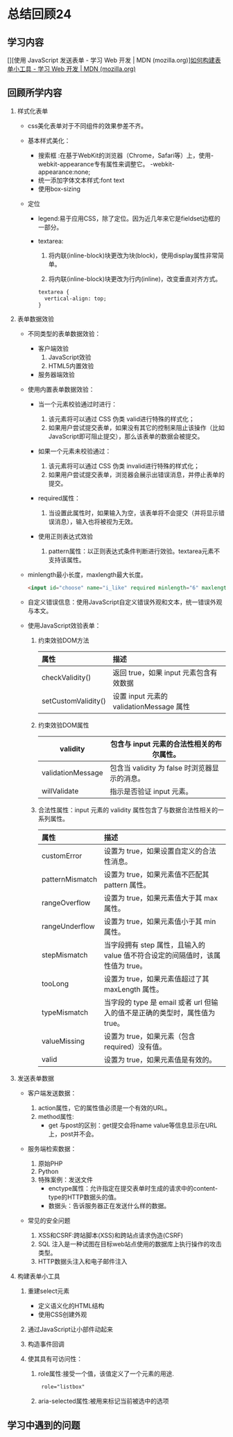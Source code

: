 # 总结回顾24

## 学习内容

[][使用 JavaScript 发送表单 - 学习 Web 开发 | MDN (mozilla.org)][如何构建表单小工具 - 学习 Web 开发 | MDN (mozilla.org)](https://developer.mozilla.org/zh-CN/docs/Learn/Forms/How_to_build_custom_form_controls)

## 回顾所学内容

1. 样式化表单

   * css美化表单对于不同组件的效果参差不齐。
   * 基本样式美化：

     * 搜索框 :在基于WebKit的浏览器（Chrome，Safari等）上，使用-webkit-appearance专有属性来调整它。 -webkit-appearance:none;
     * 统一添加字体文本样式:font text
     * 使用box-sizing

   * 定位

     * legend:易于应用CSS，除了定位。因为近几年来它是fieldset边框的一部分。

     * textarea:

       1.  将内联(inline-block)块更改为块(block)，使用display属性非常简单。

       2.  将内联(inline-block)块更改为行内(inline)，改变垂直对齐方式。

          ```html
          textarea {
            vertical-align: top;
          }
          ```

2. 表单数据效验

   * 不同类型的表单数据效验：

     * 客户端效验
       1. JavaScript效验
       2. HTML5内置效验
     * 服务器端效验

   * 使用内置表单数据效验：

     * 当一个元素校验通过时进行：
       1. 该元素将可以通过 CSS 伪类 valid进行特殊的样式化；
       2. 如果用户尝试提交表单，如果没有其它的控制来阻止该操作（比如JavaScript即可阻止提交），那么该表单的数据会被提交。
     * 如果一个元素未校验通过：
       1. 该元素将可以通过 CSS 伪类 invalid进行特殊的样式化；
       2. 如果用户尝试提交表单，浏览器会展示出错误消息，并停止表单的提交。

     * required属性：
       1. 当设置此属性时，如果输入为空，该表单将不会提交（并将显示错误消息），输入也将被视为无效。
     * 使用正则表达式效验
       1. pattern属性：以正则表达式条件判断进行效验。textarea元素不支持该属性。

   * minlength最小长度，maxlength最大长度。

     ```html
     <input id="choose" name="i_like" required minlength="6" maxlength="6">
     ```

   * 自定义错误信息：使用JavaScript自定义错误外观和文本，统一错误外观与本文。

   * 使用JavaScript效验表单：

     1. 约束效验DOM方法

        | 属性                | 描述                                     |
        | :------------------ | :--------------------------------------- |
        | checkValidity()     | 返回 true，如果 input 元素包含有效数据   |
        | setCustomValidity() | 设置 input 元素的 validationMessage 属性 |

     2. 约束效验DOM属性

        | validity          | 包含与 input 元素的合法性相关的布尔属性。     |
        | ----------------- | --------------------------------------------- |
        | validationMessage | 包含当 validity 为 false 时浏览器显示的消息。 |
        | willValidate      | 指示是否验证 input 元素。                     |

     3. 合法性属性：input 元素的 validity 属性包含了与数据合法性相关的一系列属性。

        | 属性            | 描述                                                         |
        | :-------------- | :----------------------------------------------------------- |
        | customError     | 设置为 true，如果设置自定义的合法性消息。                    |
        | patternMismatch | 设置为 true，如果元素值不匹配其 pattern 属性。               |
        | rangeOverflow   | 设置为 true，如果元素值大于其 max 属性。                     |
        | rangeUnderflow  | 设置为 true，如果元素值小于其 min 属性。                     |
        | stepMismatch    | 当字段拥有 step 属性，且输入的 value 值不符合设定的间隔值时，该属性值为 true。 |
        | tooLong         | 设置为 true，如果元素值超过了其 maxLength 属性。             |
        | typeMismatch    | 当字段的 type 是 email 或者 url 但输入的值不是正确的类型时，属性值为 true。 |
        | valueMissing    | 设置为 true，如果元素（包含 required）没有值。               |
        | valid           | 设置为 true，如果元素值是有效的。                            |

3. 发送表单数据

   * 客户端发送数据：
     1. action属性，它的属性值必须是一个有效的URL。
     2. method属性:
        * get 与post的区别：get提交会将name value等信息显示在URL上，post并不会。
   * 服务端检索数据：

     1. 原始PHP
     2. Python
     3. 特殊案例：发送文件
        * enctype属性：允许指定在提交表单时生成的请求中的content-type的HTTP数据头的值。
        * 数据头：告诉服务器正在发送什么样的数据。
   * 常见的安全问题
     1. XSS和CSRF:跨站脚本(XSS)和跨站点请求伪造(CSRF)
     2. SQL 注入是一种试图在目标web站点使用的数据库上执行操作的攻击类型。
     3. HTTP数据头注入和电子邮件注入

4. 构建表单小工具

   1. 重建select元素

      * 定义语义化的HTML结构
      * 使用CSS创建外观

   2. 通过JavaScript让小部件动起来

   3. 构造事件回调

   4. 使其具有可访问性：

      1. role属性:接受一个值，该值定义了一个元素的用途.

         ```htm
          role="listbox"
         ```

      2. aria-selected属性:被用来标记当前被选中的选项

## 学习中遇到的问题


